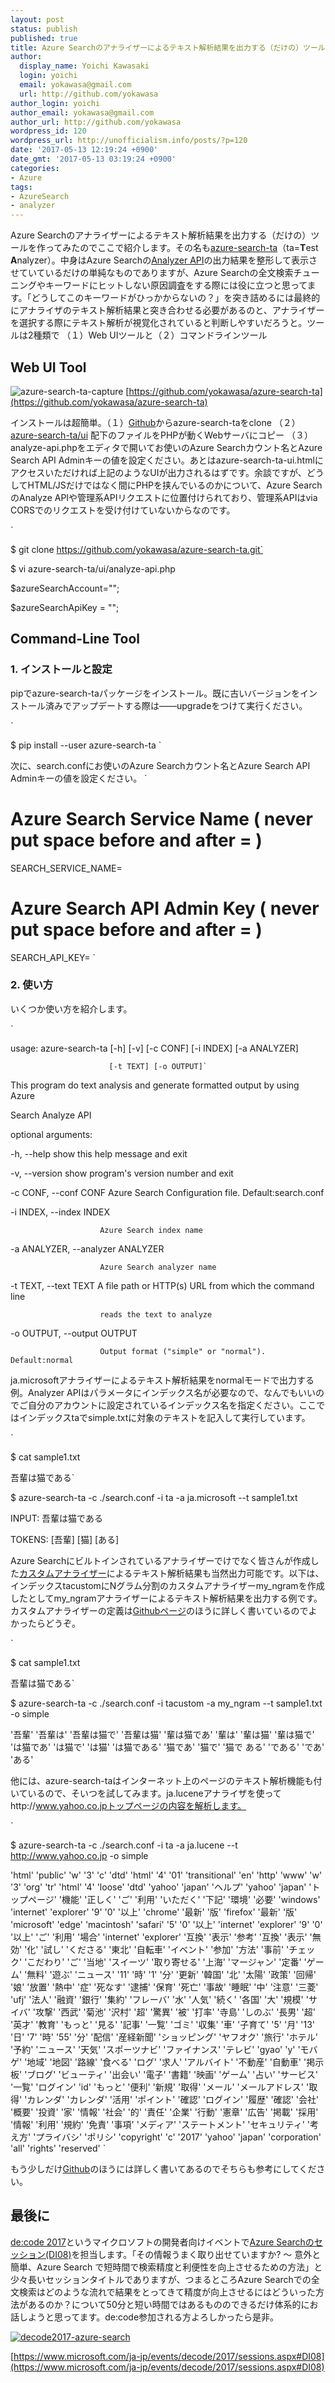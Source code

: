 ```yaml
---
layout: post
status: publish
published: true
title: Azure Searchのアナライザーによるテキスト解析結果を出力する（だけの）ツール - azure-search-ta
author:
  display_name: Yoichi Kawasaki
  login: yoichi
  email: yokawasa@gmail.com
  url: http://github.com/yokawasa
author_login: yoichi
author_email: yokawasa@gmail.com
author_url: http://github.com/yokawasa
wordpress_id: 120
wordpress_url: http://unofficialism.info/posts/?p=120
date: '2017-05-13 12:19:24 +0900'
date_gmt: '2017-05-13 03:19:24 +0900'
categories:
- Azure
tags:
- AzureSearch
- analyzer
---
```


Azure Searchのアナライザーによるテキスト解析結果を出力する（だけの）ツールを作ってみたのでここで紹介します。その名も[azure-search-ta](https://github.com/yokawasa/azure-search-ta)（ta=**T**est **A**nalyzer）。中身はAzure Searchの[Analyzer API](https://docs.microsoft.com/en-us/azure/search/search-api-2015-02-28-preview#test-analyzer)の出力結果を整形して表示させていているだけの単純なものでありますが、Azure Searchの全文検索チューニングやキーワードにヒットしない原因調査をする際には役に立つと思ってます。「どうしてこのキーワードがひっかからないの？」を突き詰めるには最終的にアナライザのテキスト解析結果と突き合わせる必要があるのと、アナライザーを選択する際にテキスト解析が視覚化されていると判断しやすいだろうと。ツールは2種類で （１）Web UIツールと（２）コマンドラインツール

## Web UI Tool

![azure-search-ta-capture](https://c1.staticflickr.com/5/4169/33813518873_c2d72f5094_c.jpg)
[https://github.com/yokawasa/azure-search-ta](https://github.com/yokawasa/azure-search-ta)

インストールは超簡単。（１）[Github](https://github.com/yokawasa/azure-search-ta)からazure-search-taをclone （２）[azure-search-ta/ui](https://github.com/yokawasa/azure-search-ta/tree/master/ui) 配下のファイルをPHPが動くWebサーバにコピー （３）analyze-api.phpをエディタで開いてお使いのAzure Searchカウント名とAzure Search API Adminキーの値を設定ください。あとはazure-search-ta-ui.htmlにアクセスいただければ上記のようなUIが出力されるはずです。余談ですが、どうしてHTML/JSだけではなく間にPHPを挟んでいるのかについて、Azure SearchのAnalyze APIや管理系APIリクエストに位置付けられており、管理系APIはvia CORSでのリクエストを受け付けていないからなのです。

`

$ git clone https://github.com/yokawasa/azure-search-ta.git`

$ vi azure-search-ta/ui/analyze-api.php

$azureSearchAccount="";

$azureSearchApiKey = "";

## Command-Line Tool

### 1. インストールと設定

pipでazure-search-taパッケージをインストール。既に古いバージョンをインストール済みでアップデートする際は――upgradeをつけて実行ください。

`

$ pip install --user azure-search-ta
`

次に、search.confにお使いのAzure Searchカウント名とAzure Search API Adminキーの値を設定ください。
`

# Azure Search Service Name ( never put space before and after = )

SEARCH_SERVICE_NAME=

# Azure Search API Admin Key ( never put space before and after = )

SEARCH_API_KEY=
`

### 2. 使い方

いくつか使い方を紹介します。

`

usage: azure-search-ta [-h] [-v] [-c CONF] [-i INDEX] [-a ANALYZER]

                          [-t TEXT] [-o OUTPUT]`

This program do text analysis and generate formatted output by using Azure

Search Analyze API

optional arguments:

  -h, --help            show this help message and exit

  -v, --version         show program's version number and exit

  -c CONF, --conf CONF  Azure Search Configuration file. Default:search.conf

  -i INDEX, --index INDEX

                        Azure Search index name

  -a ANALYZER, --analyzer ANALYZER

                        Azure Search analyzer name

  -t TEXT, --text TEXT  A file path or HTTP(s) URL from which the command line

                        reads the text to analyze

  -o OUTPUT, --output OUTPUT

                        Output format ("simple" or "normal"). Default:normal

ja.microsoftアナライザーによるテキスト解析結果をnormalモードで出力する例。Analyzer APIはパラメータにインデックス名が必要なので、なんでもいいのでご自分のアカウントに設定されているインデックス名を指定ください。ここではインデックスtaでsimple.txtに対象のテキストを記入して実行しています。

`

$ cat sample1.txt

吾輩は猫である`

$ azure-search-ta -c ./search.conf -i ta -a ja.microsoft --t sample1.txt

INPUT: 吾輩は猫である

TOKENS: [吾輩] [猫] [ある]

Azure Searchにビルトインされているアナライザーでけでなく皆さんが作成した[カスタムアナライザー](https://docs.microsoft.com/en-us/rest/api/searchservice/custom-analyzers-in-azure-search)によるテキスト解析結果も当然出力可能です。以下は、インデックスtacustomにNグラム分割のカスタムアナライザーmy_ngramを作成したとしてmy_ngramアナライザーによるテキスト解析結果を出力する例です。カスタムアナライザーの定義は[Githubページ](https://github.com/yokawasa/azure-search-ta#2-2-create-index-schema-to-analyze-text)のほうに詳しく書いているのでよかったらどうぞ。

`

$ cat sample1.txt

吾輩は猫である`

$ azure-search-ta -c ./search.conf -i tacustom -a my_ngram --t sample1.txt -o simple

'吾輩' '吾輩は' '吾輩は猫で' '吾輩は猫' '輩は猫であ' '輩は' '輩は猫' '輩は猫で' 'は猫であ' 'は猫で' 'は猫' 'は猫である' '猫であ' '猫で' '猫で ある' 'である' 'であ' 'ある'

他には、azure-search-taはインターネット上のページのテキスト解析機能も付いているので、そいつを試してみます。ja.luceneアナライザを使ってhttp://www.yahoo.co.jpトップページの内容を解析します。

`

$ azure-search-ta -c ./search.conf -i ta -a ja.lucene --t http://www.yahoo.co.jp -o simple

'html' 'public' 'w' '3' 'c' 'dtd' 'html' '4' '01' 'transitional' 'en' 'http' 'www' 'w' '3' 'org' 'tr' 'html' '4' 'loose' 'dtd' 'yahoo' 'japan' 'ヘルプ' 'yahoo' 'japan' 'トップページ' '機能' '正しく' 'ご' '利用' 'いただく' '下記' '環境' '必要' 'windows' 'internet' 'explorer' '9' '0' '以上' 'chrome' '最新' '版' 'firefox' '最新' '版' 'microsoft' 'edge' 'macintosh' 'safari' '5' '0' '以上' 'internet' 'explorer' '9' '0' '以上' 'ご' '利用' '場合' 'internet' 'explorer' '互換' '表示' '参考' '互換' '表示' '無効' '化' '試し' 'くださる' '東北' '自転車' 'イベント' '参加' '方法' '事前' 'チェック' 'こだわり' 'ご' '当地' 'スイーツ' '取り寄せる' '上海' 'マージャン' '定番' 'ゲーム' '無料' '遊ぶ' 'ニュース' '11' '時' '1' '分' '更新' '韓国' '北' '太陽' '政策' '回帰' '娘' '放置' '熱中' '症' '死なす' '逮捕' '保育' '死亡' '事故' '睡眠' '中' '注意' '三菱' 'ufj' '法人' '融資' '銀行' '集約' 'フレーバ' '水' '人気' '続く' '各国' '大' '規模' 'サイバ' '攻撃' '西武' '菊池' '沢村' '超' '驚異' '被' '打率' '寺島' 'しのぶ' '長男' '超' '英才' '教育' 'もっと' '見る' '記事' '一覧' 'ゴミ' '収集' '車' '子育て' '5' '月' '13' '日' '7' '時' '55' '分' '配信' '産経新聞' 'ショッピング' 'ヤフオク' '旅行' 'ホテル' '予約' 'ニュース' '天気' 'スポーツナビ' 'ファイナンス' 'テレビ' 'gyao' 'y' 'モバゲ' '地域' '地図' '路線' '食べる' 'ログ' '求人' 'アルバイト' '不動産' '自動車' '掲示板' 'ブログ' 'ビューティ' '出会い' '電子' '書籍' '映画' 'ゲーム' '占い' 'サービス' '一覧' 'ログイン' 'id' 'もっと' '便利' '新規' '取得' 'メール' 'メールアドレス' '取得' 'カレンダ' 'カレンダ' '活用' 'ポイント' '確認' 'ログイン' '履歴' '確認' '会社' '概要' '投資' '家' '情報' '社会' '的' '責任' '企業' '行動' '憲章' '広告' '掲載' '採用' '情報' '利用' '規約' '免責' '事項' 'メディア' 'ステートメント' 'セキュリティ' '考え方' 'プライバシ' 'ポリシ' 'copyright' 'c' '2017' 'yahoo' 'japan' 'corporation' 'all' 'rights' 'reserved'
`

もう少しだけ[Github](https://github.com/yokawasa/azure-search-ta)のほうには詳しく書いてあるのでそちらも参考にしてください。

## 最後に

[de:code 2017](https://www.microsoft.com/ja-jp/events/decode/2017)というマイクロソフトの開発者向けイベントで[Azure Searchのセッション(DI08)](https://www.microsoft.com/ja-jp/events/decode/2017/sessions.aspx#DI08)を担当します。「その情報うまく取り出せていますか? 〜 意外と簡単、Azure Search で短時間で検索精度と利便性を向上させるための方法」と少々長いセッションタイトルでありますが、つまるところAzure Searchでの全文検索はどのような流れで結果をとってきて精度が向上させるにはどういった方法があるのか？について50分と短い時間ではあるもののできるだけ体系的にお話しようと思ってます。de:code参加される方よろしかったら是非。

[
![decode2017-azure-search](https://c1.staticflickr.com/5/4192/34622973595_10fb771946_c.jpg)](https://www.microsoft.com/ja-jp/events/decode/2017/sessions.aspx#DI08)

[https://www.microsoft.com/ja-jp/events/decode/2017/sessions.aspx#DI08](https://www.microsoft.com/ja-jp/events/decode/2017/sessions.aspx#DI08)
